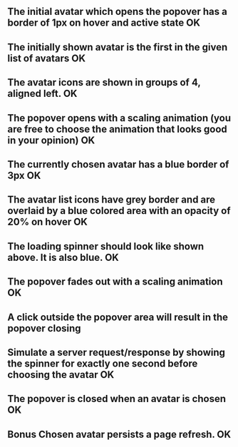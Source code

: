 ## The initial avatar which opens the popover has a border of 1px on hover and active state OK
## The initially shown avatar is the first in the given list of avatars OK
## The avatar icons are shown in groups of 4, aligned left. OK
## The popover opens with a scaling animation (you are free to choose the animation that looks good in your opinion) OK
## The currently chosen avatar has a blue border of 3px OK
## The avatar list icons have grey border and are overlaid by a blue colored area with an opacity of 20% on hover OK
## The loading spinner should look like shown above. It is also blue. OK
## The popover fades out with a scaling animation OK
## A click outside the popover area will result in the popover closing 
## Simulate a server request/response by showing the spinner for exactly one second before choosing the avatar OK
## The popover is closed when an avatar is chosen OK

## Bonus  Chosen avatar persists a page refresh. OK